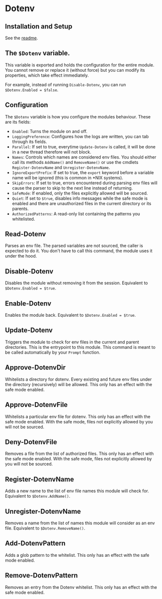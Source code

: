 # Dotenv

## Installation and Setup
See the [readme](readme.md).

## The `$Dotenv` variable.
This variable is exported and holds the configuration for the entire module.
You cannot remove or replace it (without force) but you can modify its properties, which take effect immediately.

For example, instead of running `Disable-Dotenv`, you can run `$Dotenv.Enabled = $false`.

## Configuration
The `$Dotenv` variable is how you configure the modules behaviour.
These are its fields:

-	`Enabled`: Turns the module on and off.
-	`LoggingPreference`: Configures how the logs are written, you can tab through its fields.
-	`Parallel`: If set to true, everytime `Update-Dotenv` is called, it will be done in a new thread therefore will not block.
-	`Names`: Controls which names are considered env files. You should either call its methods `AddName()` and `RemoveName()` or use the cmdlets `Register-DotenvName` and `Unregister-DotenvName`.
-	`IgnoreExportPrefix`: If set to true, the `export` keyword before a variable name will be ignored (this is common in *NIX systems).
-	`SkipErrors`: If set to true, errors encountered during parsing env files will cause the parser to skip to the next line instead of returning.
-	`SafeMode`: If enabled, only the files explicitly allowed will be sourced.
-	`Quiet`: If set to `$true`, disables info messages while the safe mode is enabled and there are unauthorized files in the current directory or its parents.
-	`AuthorizedPatterns`: A read-only list containing the patterns you whitelisted.
## Read-Dotenv
Parses an env file. The parsed variables are not sourced, the caller is expected to do it. You don't have to call this command, the module uses it under the hood.

## Disable-Dotenv
Disables the module without removing it from the session. Equivalent to `$Dotenv.Enabled = $true`.

## Enable-Dotenv
Enables the module back. Equivalent to `$Dotenv.Enabled = $true`.

## Update-Dotenv
Triggers the module to check for env files in the current and parent directories. This is the entrypoint to this module. This command is meant to be called automatically by your `Prompt` function.

## Approve-DotenvDir
Whitelists a directory for dotenv. Every existing and future env files under the directory (recursively) will be allowed. This only has an effect with the safe mode enabled.

## Approve-DotenvFile
Whitelists a particular env file for dotenv. This only has an effect with the safe mode enabled. With the safe mode, files not explicitly allowed by you will not be sourced.

## Deny-DotenvFile
Removes a file from the list of authorized files. This only has an effect with the safe mode enabled. With the safe mode, files not explicitly allowed by you will not be sourced.

## Register-DotenvName
Adds a new name to the list of env file names this module will check for. Equivalent to `$Dotenv.AddName()`.

## Unregister-DotenvName
Removes a name from the list of names this module will consider as an env file. Equivalent to `$Dotenv.RemoveName()`.

## Add-DotenvPattern
Adds a glob pattern to the whitelist. This only has an effect with the safe mode enabled.

## Remove-DotenvPattern
Removes an entry from the Dotenv whitelist. This only has an effect with the safe mode enabled.
